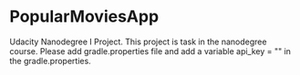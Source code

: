# PopularMoviesApp
Udacity Nanodegree I Project. This project is task in the nanodegree course.
Please add gradle.properties file and add a variable api_key = "<replace with your API key>" in the gradle.properties.
